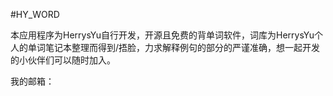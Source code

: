 #HY_WORD

本应用程序为HerrysYu自行开发，开源且免费的背单词软件，词库为HerrysYu个人的单词笔记本整理而得到/捂脸，力求解释例句的部分的严谨准确，想一起开发的小伙伴们可以随时加入。

我的邮箱：
